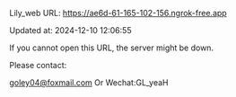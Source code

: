 Lily_web URL: https://ae6d-61-165-102-156.ngrok-free.app

Updated at: 2024-12-10 12:06:55

If you cannot open this URL, the server might be down.

Please contact: 

goley04@foxmail.com Or Wechat:GL_yeaH